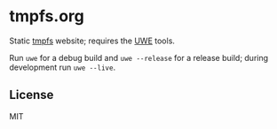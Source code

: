 # tmpfs.org

Static [tmpfs][] website; requires the [UWE][] tools.

Run `uwe` for a debug build and `uwe --release` for a release build; during  development run `uwe --live`.

## License

MIT

[UWE]: https://uwe.app
[tmpfs]: https://tmpfs.org
